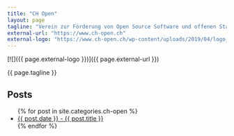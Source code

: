 ```yaml
---
title: "CH Open"
layout: page
tagline: "Verein zur Förderung von Open Source Software und offenen Standards in der Schweiz"
external-url: "https://www.ch-open.ch"
external-logo: "https://www.ch-open.ch/wp-content/uploads/2019/04/logo_chopen_web_big-1.png"
---
```


[![]({{ page.external-logo }})]({{ page.external-url }})

{{ page.tagline }}

<h2>Posts</h2>

<ul>
  {% for post in site.categories.ch-open %}
    <li>
      <a href="{{ post.url }}">{{ post.date }} - {{ post.title }}</a>
    </li>
  {% endfor %}
</ul>

